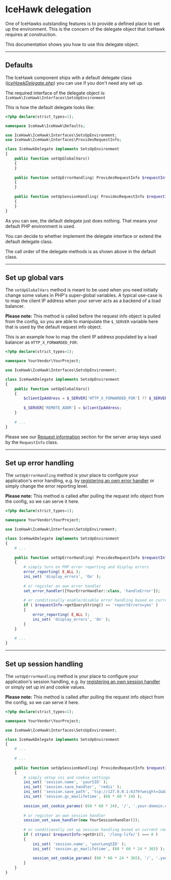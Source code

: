 # IceHawk delegation

One of IceHawks outstanding features is to provide a defined place to set up the environment. 
This is the concern of the delegate object that IceHawk requires at construction.

This documentation shows you how to use this delegate object.

<hr class="blockspace">

## Defaults

The IceHawk component ships with a default delegate class ([_IceHawkDelegate.php_](https://github.com/icehawk/icehawk/blob/@icehawk/icehawk-version@/src/Defaults/IceHawkDelegate.php)) you can use if you don't need any set up.

The required interface of the delegate object is: `IceHawk\IceHawk\Interfaces\SetsUpEnvironment`
 
This is how the default delegate looks like:

```php
<?php declare(strict_types=1);

namespace IceHawk\IceHawk\Defaults;

use IceHawk\IceHawk\Interfaces\SetsUpEnvironment;
use IceHawk\IceHawk\Interfaces\ProvidesRequestInfo;

class IceHawkDelegate implements SetsUpEnvironment
{
	public function setUpGlobalVars()
	{
	}
	
	public function setUpErrorHandling( ProvidesRequestInfo $requestInfo )
	{
	}
	
	public function setUpSessionHandling( ProvidesRequestInfo $requestInfo )
	{
	}
}
```

As you can see, the default delegate just does nothing. That means your default PHP environment is used.

You can decide to whether implement the delegate interface or extend the default delegate class.

The call order of the delegate methods is as shown above in the default class. 

<hr class="blockspace">

## Set up global vars

The `setUpGlobalVars` method is meant to be used when you need initially change some values in PHP's super-global variables.
A typical use-case is to map the client IP address when your server acts as a backend of a load balancer.

**Please note:** This method is called before the request info object is pulled from the config, so you are able to manipulate the `$_SERVER` variable 
here that is used by the default request info object.

This is an example how to map the client IP address populated by a load balancer as `HTTP_X_FORWARDED_FOR`:
 
```php
<?php declare(strict_types=1);

namespace YourVendor\YourProject;

use IceHawk\IceHawk\Interfaces\SetsUpEnvironment;

class IceHawkDelegate implements SetsUpEnvironment
{
	public function setUpGlobalVars()
	{
		$clientIpAddress = $_SERVER['HTTP_X_FORWARDED_FOR'] ?? $_SERVER['REMOTE_ADDR'];
		
		$_SERVER['REMOTE_ADDR'] = $clientIpAddress;
	}
	
	# ...
}
```

Please see our [Request information](/docs/icehawk/request-information.html) section for the server array keys used by the `RequestInfo` class.

<hr class="blockspace">

## Set up error handling

The `setUpErrorHandling` method is your place to configure your application's error handling, e.g. by 
[registering an own error handler](http://php.net/manual/en/function.set-error-handler.php) or 
simply change the error reporting level.

**Please note:** This method is called after pulling the request info object from the config, so we can serve it here.

```php
<?php declare(strict_types=1);

namespace YourVendor\YourProject;

use IceHawk\IceHawk\Interfaces\SetsUpEnvironment;

class IceHawkDelegate implements SetsUpEnvironment
{
	# ...
	
	public function setUpErrorHandling( ProvidesRequestInfo $requestInfo )
	{
		# simply turn on PHP error reporting and display errors
		error_reporting( E_ALL );
		ini_set( 'display_errors', 'On' );
		
		# or register an own error handler
		set_error_handler([YourErrorHandler::class, 'handleError']);
		
		# or conditionally enable/disable error handling based on current request information
		if ( $requestInfo->getQueryString() == 'reportErrors=yes' )
		{
			error_reporting( E_ALL );
            ini_set( 'display_errors', 'On' );
		}
	}
	
	# ...
}
```

<hr class="blockspace">

## Set up session handling

The `setUpErrorHandling` method is your place to configure your application's session handling, e.g. by 
[registering an own session handler](http://php.net/manual/en/function.session-set-save-handler.php) or 
simply set up ini and cookie values.

**Please note:** This method is called after pulling the request info object from the config, so we can serve it here.

```php
<?php declare(strict_types=1);

namespace YourVendor\YourProject;

use IceHawk\IceHawk\Interfaces\SetsUpEnvironment;

class IceHawkDelegate implements SetsUpEnvironment
{
	# ...
	
	# ...
	
	public function setUpSessionHandling( ProvidesRequestInfo $requestInfo )
	{
		# simply setup ini and cookie settings
		ini_set( 'session.name', 'yourSID' );
		ini_set( 'session.save_handler', 'redis' );
		ini_set( 'session.save_path', 'tcp://127.0.0.1:6379?weight=1&database=0' );
		ini_set( 'session.gc_maxlifetime', (60 * 60 * 24) );
        
		session_set_cookie_params( (60 * 60 * 24), '/', '.your-domain.com', true, true );
		
		# or register an own session handler
		session_set_save_handler(new YourSessionhandler());
		
		# or conditionally set up session handling based on current request information
		if ( strpos( $requestInfo->getUri(), '/long-life/') === 0 )
		{
			ini_set( 'session.name', 'yourLongSID' );
			ini_set( 'session.gc_maxlifetime', (60 * 60 * 24 * 365) );
            
            session_set_cookie_params( (60 * 60 * 24 * 365), '/', '.your-domain.com', true, true );
		}
	}
}
```
